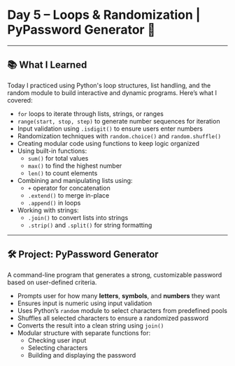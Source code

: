 #  Day 5 – Loops & Randomization | PyPassword Generator 🔐

---

## 📚 What I Learned

Today I practiced using Python's loop structures, list handling, and the random module to build interactive and dynamic programs. Here’s what I covered:

- `for` loops to iterate through lists, strings, or ranges
- `range(start, stop, step)` to generate number sequences for iteration
- Input validation using `.isdigit()` to ensure users enter numbers
- Randomization techniques with `random.choice()` and `random.shuffle()`
- Creating modular code using functions to keep logic organized
- Using built-in functions:
  - `sum()` for total values
  - `max()` to find the highest number
  - `len()` to count elements
- Combining and manipulating lists using:
  - `+` operator for concatenation
  - `.extend()` to merge in-place
  - `.append()` in loops
- Working with strings:
  - `.join()` to convert lists into strings
  - `.strip()` and `.split()` for string formatting

---

## 🛠 Project: PyPassword Generator

A command-line program that generates a strong, customizable password based on user-defined criteria.

- Prompts user for how many **letters**, **symbols**, and **numbers** they want
- Ensures input is numeric using input validation
- Uses Python’s `random` module to select characters from predefined pools
- Shuffles all selected characters to ensure a randomized password
- Converts the result into a clean string using `join()`
- Modular structure with separate functions for:
  - Checking user input
  - Selecting characters
  - Building and displaying the password
